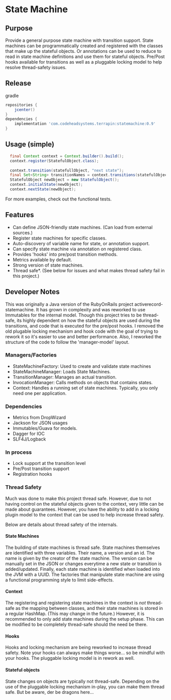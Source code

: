 # State Machine

## Purpose
Provide a general purpose state machine with transition support. State machines can be programmatically
created and registered with the classes that make up the stateful objects. Or annotations can be used
to reduce to read in state machine definitions and use them for stateful objects. Pre/Post hooks available
for transitions as well as a pluggable locking model to help resolve thread-safety issues.

## Release

gradle
```groovy
repositories {
    jcenter()
}
dependencies {
    implementation 'com.codeheadsystems.terrapin:statemachine:0.9'
}
```

## Usage (simple)
```java
  final Context context = Context.builder().build();
  context.register(StatefulObject.class);
  
  context.transition(statefullObject, "next state");
  final Set<String> transitionNames = context.transitions(statefulObject);
  StatefulObject newObject = new StatefulObject();
  context.initialState(newObject);
  context.nextState(newObject);
```
For more examples, check out the functional tests.

## Features
* Can define JSON-friendly state machines. (Can load from external sources.)
* Register state machines for specific classes.
* Auto-discovery of variable name for state, or annotation support.
* Can specify state machine via annotation on registered class.
* Provides 'hooks' into pre/post transition methods.
* Metrics available by default.
* Strong version of state machines.
* Thread safe*. (See below for issues and what makes thread safety fail in this project.)

## Developer Notes

This was originally a Java version of the RubyOnRails project activerecord-statemachine. It has grown in complexity
and was reworked to use Immutables for the internal model.
Though this project tries to be thread-safe, its highly dependent on how the stateful objects are used during
the transitions, and code that is executed for the pre/post hooks. I removed the old plugable locking mechanism and
hook code with the goal of trying to rework it so it's easier to use and better performance. Also, I
reworked the structure of the code to follow the 'manager-model' layout.

### Managers/Factories
* StateMachineFactory: Used to create and validate state machines
* StateMachineManager: Loads State Machines.
* TransitionManager: Manages an actual transition.
* InvocationManager: Calls methods on objects that contains states.
* Context: Handles a running set of state machines. Typically, you only need one per application.

### Dependencies
* Metrics from DropWizard
* Jackson for JSON usages
* Immutables/Guava for models.
* Dagger for IOC
* SLF4J/Logback

### In process
* Lock support at the transition level
* Pre/Post transition support
* Registration hooks

### Thread Safety
Much was done to make this project thread safe. However, due to not having control on the stateful objects given
to the context, very little can be made about guarantees. However, you have the ability to add in a locking 
plugin model to the context that can be used to help increase thread safety.

Below are details about thread safety of the internals.

#### State Machines

The building of state machines is thread safe. State machines themselves are identified with three
variables. Their name, a version and an id. The name is given by the creator of the state machine. The version
can be manually set in the JSON or changes everytime a new state or transition is added/updated. Finally, each
state machine is identified when loaded into the JVM with a UUID. The factories that manipulate state machine
are using a functional programming style to limit side-effects. 

#### Context

The registering and registering state machines in the context is *not* thread-safe as the mapping between classes, and 
their state machines is stored in a regular HashMap. (This may change in the future.) 
However, it is recommended to only add state machines during the setup phase. This can be modified to be
completely thread-safe should the need be there.

#### Hooks
Hooks and locking mechanism are being reworked to increase thread safety. Note your hooks can always make things worse... so be mindful
with your hooks. The pluggable locking model is in rework as well.

#### Stateful objects
State changes on objects are typically not thread-safe. Depending on the use of the pluggable locking mechanism in-play,
you can make them thread safe. But be aware, der be dragons here...